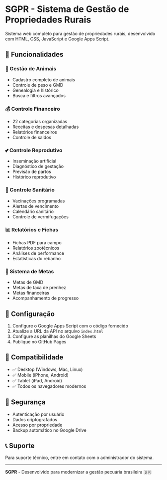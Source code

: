 # SGPR - Sistema de Gestão de Propriedades Rurais

Sistema web completo para gestão de propriedades rurais, desenvolvido com HTML, CSS, JavaScript e Google Apps Script.

## 🚀 Funcionalidades

### 🐄 Gestão de Animais
- Cadastro completo de animais
- Controle de peso e GMD
- Genealogia e histórico
- Busca e filtros avançados

### 💰 Controle Financeiro
- 22 categorias organizadas
- Receitas e despesas detalhadas
- Relatórios financeiros
- Controle de saldos

### 💕 Controle Reprodutivo
- Inseminação artificial
- Diagnóstico de gestação
- Previsão de partos
- Histórico reprodutivo

### 💉 Controle Sanitário
- Vacinações programadas
- Alertas de vencimento
- Calendário sanitário
- Controle de vermifugações

### 📊 Relatórios e Fichas
- Fichas PDF para campo
- Relatórios zootécnicos
- Análises de performance
- Estatísticas do rebanho

### 🎯 Sistema de Metas
- Metas de GMD
- Metas de taxa de prenhez
- Metas financeiras
- Acompanhamento de progresso

## 🔧 Configuração

1. Configure o Google Apps Script com o código fornecido
2. Atualize a URL da API no arquivo `index.html`
3. Configure as planilhas do Google Sheets
4. Publique no GitHub Pages

## 📱 Compatibilidade

- ✅ Desktop (Windows, Mac, Linux)
- ✅ Mobile (iPhone, Android)
- ✅ Tablet (iPad, Android)
- ✅ Todos os navegadores modernos

## 🔐 Segurança

- Autenticação por usuário
- Dados criptografados
- Acesso por propriedade
- Backup automático no Google Drive

## 📞 Suporte

Para suporte técnico, entre em contato com o administrador do sistema.

---

**SGPR** - Desenvolvido para modernizar a gestão pecuária brasileira 🇧🇷

